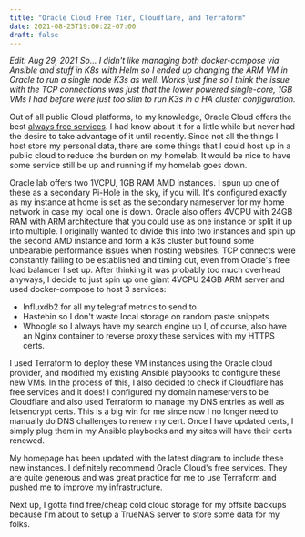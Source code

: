 ```yaml
---
title: "Oracle Cloud Free Tier, Cloudflare, and Terraform"
date: 2021-08-25T19:00:22-07:00
draft: false
---
```


*Edit: Aug 29, 2021
So... I didn't like managing both docker-compose via Ansible and stuff in K8s with Helm so I ended up changing the ARM VM in Oracle to run a single node K3s as well. Works just fine so I think the issue with the TCP connections was just that the lower powered single-core, 1GB VMs I had before were just too slim to run K3s in a HA cluster configuration.*

Out of all public Cloud platforms, to my knowledge, Oracle Cloud offers the best [always free services](https://www.oracle.com/cloud/free/). I had know about it for a little while but never had the desire to take advantage of it until recently. Since not all the things I host store my personal data, there are some things that I could host up in a public cloud to reduce the burden on my homelab. It would be nice to have some service still be up and running if my homelab goes down.

Oracle lab offers two 1VCPU, 1GB RAM AMD instances. I spun up one of these as a secondary Pi-Hole in the sky, if you will. It's configured exactly as my instance at home is set as the secondary nameserver for my home network in case my local one is down. Oracle also offers 4VCPU with 24GB RAM with ARM architecture that you could use as one instance or split it up into multiple. I originally wanted to divide this into two instances and spin up the second AMD instance and form a k3s cluster but found some unbearable performance issues when hosting websites. TCP connects were constantly failing to be established and timing out, even from Oracle's free load balancer I set up. After thinking it was probably too much overhead anyways, I decide to just spin up one giant 4VCPU 24GB ARM server and used docker-compose to host 3 services:
- Influxdb2 for all my telegraf metrics to send to
- Hastebin so I don't waste local storage on random paste snippets
- Whoogle so I always have my search engine up
I, of course, also have an Nginx container to reverse proxy these services with my HTTPS certs.

I used Terraform to deploy these VM instances using the Oracle cloud provider, and modified my existing Ansible playbooks to configure these new VMs. In the process of this, I also decided to check if Cloudflare has free services and it does! I configured my domain nameservers to be Cloudflare and also used Terraform to manage my DNS entries as well as letsencrypt certs. This is a big win for me since now I no longer need to manually do DNS challenges to renew my cert. Once I have updated certs, I simply plug them in my Ansible playbooks and my sites will have their certs renewed.

My homepage has been updated with the latest diagram to include these new instances. I definitely recommend Oracle Cloud's free services. They are quite generous and was great practice for me to use Terraform and pushed me to improve my infrastructure.

Next up, I gotta find free/cheap cold cloud storage for my offsite backups because I'm about to setup a TrueNAS server to store some data for my folks.
